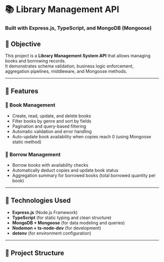 # 📚 Library Management API  
### Built with Express.js, TypeScript, and MongoDB (Mongoose)

## 🎯 Objective
This project is a **Library Management System API** that allows managing books and borrowing records.  
It demonstrates schema validation, business logic enforcement, aggregation pipelines, middleware, and Mongoose methods.

---

## 🚀 Features

### 📘 Book Management
- Create, read, update, and delete books
- Filter books by genre and sort by fields
- Pagination and query-based filtering
- Automatic validation and error handling
- Auto-update book availability when copies reach 0 (using Mongoose static method)

### 📖 Borrow Management
- Borrow books with availability checks
- Automatically deduct copies and update book status
- Aggregation summary for borrowed books (total borrowed quantity per book)

---

## 🧩 Technologies Used
- **Express.js** (Node.js Framework)
- **TypeScript** (for static typing and clean structure)
- **MongoDB + Mongoose** (for data modeling and queries)
- **Nodemon + ts-node-dev** (for development)
- **dotenv** (for environment configuration)

---

## 🧱 Project Structure

